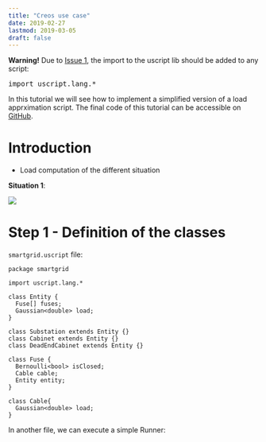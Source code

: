 ```yaml
---
title: "Creos use case"
date: 2019-02-27
lastmod: 2019-03-05
draft: false
---
```


<div class="warning">
  <strong>Warning!</strong> Due to <a href="https://github.com/lmouline/uscript/issues/1">Issue 1</a>, the import to the uscript lib should be added to any script: <pre>import uscript.lang.*</pre>
</div>

In this tutorial we will see how to implement a simplified version of a load apprximation script.
The final code of this tutorial can be accessible on [GitHub](https://github.com/lmouline/uscript/tree/master/sample/tutorial/creos).


# Introduction

 - Load computation of the different situation

 **Situation 1**:

![](/img/tutorial/creos/situation1.svg)


# Step 1 - Definition of the classes

`smartgrid.uscript` file:
```
package smartgrid

import uscript.lang.*

class Entity {
  Fuse[] fuses;
  Gaussian<double> load;
}

class Substation extends Entity {}
class Cabinet extends Entity {}
class DeadEndCabinet extends Entity {}

class Fuse {
  Bernoulli<bool> isClosed;
  Cable cable;
  Entity entity;
}

class Cable{
  Gaussian<double> load;
}
```

In another file, we can execute a simple Runner:
